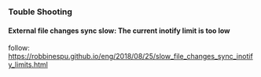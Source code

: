 
### Touble Shooting
#### External file changes sync slow: The current inotify limit is too low
follow: https://robbinespu.github.io/eng/2018/08/25/slow_file_changes_sync_inotify_limits.html
